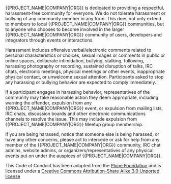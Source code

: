 {{PROJECT_NAME|COMPANY|ORG}} is dedicated to providing a respectful, harassment-free community for everyone. We do not tolerate harassment or bullying of any community member in any form. This does not only extend to members to local {{PROJECT_NAME|COMPANY|ORG}} communities, but to anyone who chooses to become involved in the larger {{PROJECT_NAME|COMPANY|ORG}} community of users, developers and integrators through events or interactions.

Harassment includes offensive verbal/electronic comments related to personal characteristics or choices, sexual images or comments in public or online spaces, deliberate intimidation, bullying, stalking, following, harassing photography or recording, sustained disruption of talks, IRC chats, electronic meetings, physical meetings or other events, inappropriate physical contact, or unwelcome sexual attention. Participants asked to stop any harassing or bullying behavior are expected to comply immediately.

If a participant engages in harassing behavior, representatives of the community may take reasonable action they deem appropriate, including warning the offender, expulsion from any {{PROJECT_NAME|COMPANY|ORG}} event, or expulsion from mailing lists, IRC chats, discussion boards and other electronic communications channels to resolve the issue. This may include expulsion from {{PROJECT_NAME|COMPANY|ORG}} Meetup group membership.

If you are being harassed, notice that someone else is being harassed, or have any other concerns, please act to intercede or ask for help from any member of the {{PROJECT_NAME|COMPANY|ORG}} community, IRC chat admins, website admins, or organizers/representatives of any physical events put on under the auspices of {{PROJECT_NAME|COMPANY|ORG}}.

This Code of Conduct has been adapted from the [Plone Foundation](http://plone.org/foundation/materials/foundation-resolutions/code-of-conduct) and is licensed under a [Creative Commons Attribution-Share Alike 3.0 Unported license](http://creativecommons.org/licenses/by-sa/3.0/)
